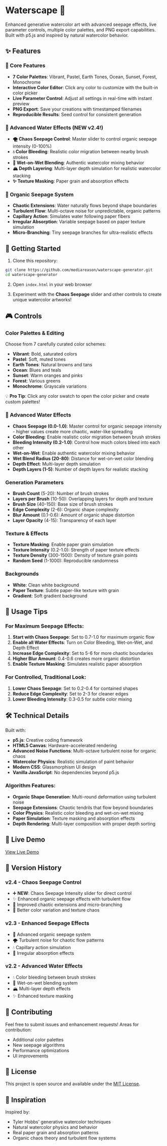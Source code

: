 # Waterscape 🌊

Enhanced generative watercolor art with advanced seepage effects, live parameter controls, multiple color palettes, and PNG export capabilities. Built with p5.js and inspired by natural watercolor behavior.

## ✨ Features

### 🎨 Core Features
- **7 Color Palettes**: Vibrant, Pastel, Earth Tones, Ocean, Sunset, Forest, Monochrome
- **Interactive Color Editor**: Click any color to customize with the built-in color picker
- **Live Parameter Control**: Adjust all settings in real-time with instant preview
- **PNG Export**: Save your creations with timestamped filenames
- **Reproducible Results**: Seed control for consistent generation

### 🌊 Advanced Water Effects (NEW v2.4!)
- **🌪️ Chaos Seepage Control**: Master slider to control organic seepage intensity (0-100%)
- **💧 Color Bleeding**: Realistic color migration between nearby brush strokes
- **🎨 Wet-on-Wet Blending**: Authentic watercolor mixing behavior
- **🏔️ Depth Layering**: Multi-layer depth simulation for realistic watercolor stacking
- **✨ Texture Masking**: Paper grain and absorption effects

### 🌈 Organic Seepage System
- **Chaotic Extensions**: Water naturally flows beyond shape boundaries
- **Turbulent Flow**: Multi-octave noise for unpredictable, organic patterns  
- **Capillary Action**: Simulates water following paper fibers
- **Irregular Absorption**: Variable seepage based on paper texture simulation
- **Micro-Branching**: Tiny seepage branches for ultra-realistic effects

## 🚀 Getting Started

1. Clone this repository:
```bash
git clone https://github.com/mediareason/waterscape-generator.git
cd waterscape-generator
```

2. Open `index.html` in your web browser

3. Experiment with the **Chaos Seepage** slider and other controls to create unique watercolor artworks!

## 🎮 Controls

### Color Palettes & Editing
Choose from 7 carefully curated color schemes:
- **Vibrant**: Bold, saturated colors
- **Pastel**: Soft, muted tones  
- **Earth Tones**: Natural browns and tans
- **Ocean**: Blues and teals
- **Sunset**: Warm oranges and pinks
- **Forest**: Various greens
- **Monochrome**: Grayscale variations

💡 **Pro Tip**: Click any color swatch to open the color picker and create custom palettes!

### 🌊 Advanced Water Effects
- **Chaos Seepage (0.0-1.0)**: Master control for organic seepage intensity - higher values create more chaotic, water-like spreading
- **Color Bleeding**: Enable realistic color migration between brush strokes
- **Bleeding Intensity (0.2-1.0)**: Control how much colors bleed into each other
- **Wet-on-Wet**: Enable authentic watercolor mixing behavior
- **Wet Blend Radius (20-80)**: Distance for wet-on-wet color blending
- **Depth Effect**: Multi-layer depth simulation
- **Depth Layers (1-5)**: Number of depth layers for realistic stacking

### Generation Parameters
- **Brush Count** (5-20): Number of brush strokes
- **Layers per Brush** (10-50): Overlapping layers for depth and texture
- **Brush Size** (40-150): Base size of brush strokes
- **Edge Complexity** (2-6): Organic shape complexity
- **Blur Amount** (0.1-0.6): Amount of organic shape distortion
- **Layer Opacity** (4-15): Transparency of each layer

### Texture & Effects
- **Texture Masking**: Enable paper grain simulation
- **Texture Intensity** (0.2-1.0): Strength of paper texture effects  
- **Texture Density** (300-1500): Density of texture grain points
- **Random Seed** (1-1000): Reproducible randomness

### Backgrounds
- **White**: Clean white background
- **Paper Texture**: Subtle paper-like texture with grain
- **Gradient**: Soft gradient background

## 🎨 Usage Tips

### For Maximum Seepage Effects:
1. **Start with Chaos Seepage**: Set to 0.7-1.0 for maximum organic flow
2. **Enable all Water Effects**: Turn on Color Bleeding, Wet-on-Wet, and Depth Effect
3. **Increase Edge Complexity**: Set to 5-6 for more chaotic boundaries
4. **Higher Blur Amount**: 0.4-0.6 creates more organic distortion
5. **Enable Texture Masking**: Simulates realistic paper absorption

### For Controlled, Traditional Look:
1. **Lower Chaos Seepage**: Set to 0.2-0.4 for contained shapes
2. **Reduce Edge Complexity**: Set to 2-3 for cleaner edges
3. **Lower Bleeding Intensity**: 0.3-0.5 for subtle color mixing

## 🛠️ Technical Details

Built with:
- **p5.js**: Creative coding framework
- **HTML5 Canvas**: Hardware-accelerated rendering
- **Advanced Noise Functions**: Multi-octave turbulent noise for organic chaos
- **Watercolor Physics**: Realistic simulation of paint behavior
- **Modern CSS**: Glassmorphism UI design
- **Vanilla JavaScript**: No dependencies beyond p5.js

### Algorithm Features:
- **Organic Shape Generation**: Multi-round deformation using turbulent noise
- **Seepage Extensions**: Chaotic tendrils that flow beyond boundaries  
- **Color Physics**: Realistic color bleeding and wet-on-wet mixing
- **Paper Simulation**: Texture masking and absorption effects
- **Depth Rendering**: Multi-layer composition with proper depth sorting

## 📱 Live Demo

[View Live Demo](https://mediareason.github.io/waterscape-generator)

## 🔄 Version History

### v2.4 - Chaos Seepage Control
- ➕ **NEW**: Chaos Seepage Intensity slider for direct control
- ✨ Enhanced organic seepage effects with turbulent flow
- 🎯 Improved chaotic extensions and micro-branching
- 🎨 Better color variation and texture chaos

### v2.3 - Enhanced Seepage Effects  
- 🌊 Advanced organic seepage system
- 🌪️ Turbulent noise for chaotic flow patterns
- 💧 Capillary action simulation
- 🎨 Irregular absorption effects

### v2.2 - Advanced Water Effects
- 💧 Color bleeding between brush strokes
- 🎨 Wet-on-wet blending system
- 🏔️ Multi-layer depth effects
- ✨ Enhanced texture masking

## 🤝 Contributing

Feel free to submit issues and enhancement requests! Areas for contribution:
- Additional color palettes
- New seepage algorithms  
- Performance optimizations
- UI improvements

## 📄 License

This project is open source and available under the [MIT License](LICENSE).

## 🎯 Inspiration

Inspired by:
- Tyler Hobbs' generative watercolor techniques
- Natural watercolor physics and behavior
- Real paper grain and absorption patterns
- Organic chaos theory and turbulent flow systems
